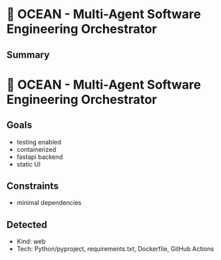 # 🌊 OCEAN - Multi-Agent Software Engineering Orchestrator

## Summary
# 🌊 OCEAN - Multi-Agent Software Engineering Orchestrator

## Goals
- testing enabled
- containerized
- fastapi backend
- static UI

## Constraints
- minimal dependencies

## Detected
- Kind: web
- Tech: Python/pyproject, requirements.txt, Dockerfile, GitHub Actions
